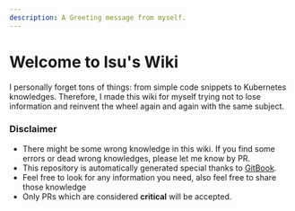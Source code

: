 ```yaml
---
description: A Greeting message from myself.
---
```


# Welcome to Isu's Wiki

I personally forget tons of things: from simple code snippets to Kubernetes knowledges. Therefore, I made this wiki for myself trying not to lose information and reinvent the wheel again and again with the same subject.

### Disclaimer

* There might be some wrong knowledge in this wiki. If you find some errors or dead wrong knowledges, please let me know by PR.
* This repository is automatically generated special thanks to [GitBook](https://www.gitbook.com/).
* Feel free to look for any information you need, also feel free to share those knowledge
* Only PRs which are considered **critical** will be accepted.&#x20;

